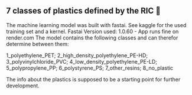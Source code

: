 ## 7 classes of plastics defined by the RIC 🐳

The machine learning model was built with fastai. See kaggle for the used training set and a kernel.
Fastai Version used: 1.0.60 - App runs fine on render.com
The model contains the following classes and can therefor determine between them:

1_polyethylene_PET; 2_high_density_polyethylene_PE-HD; 3_polyvinylchloride_PVC; 4_low_density_polyethylene_PE-LD; 5_polypropylene_PP; 6_polystyrene_PS; 7_other_resins; 8_no_plastic

The info about the plastics is supposed to be a starting point for further development.

